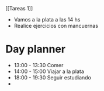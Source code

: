 [[Tareas 1]]
- Vamos a la plata a las 14 hs
- Realice ejercicios con mancuernas 
# Day planner

- 13:00 - 13:30 Comer 
- 14:00 - 15:00 Viajar a la plata 
- 18:00 - 19:30 Seguir estudiando
- 
